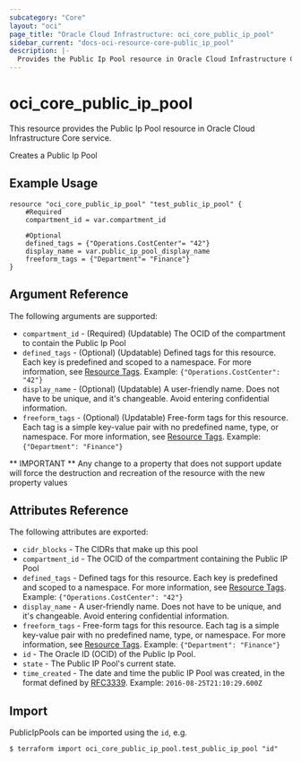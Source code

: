 ```yaml
---
subcategory: "Core"
layout: "oci"
page_title: "Oracle Cloud Infrastructure: oci_core_public_ip_pool"
sidebar_current: "docs-oci-resource-core-public_ip_pool"
description: |-
  Provides the Public Ip Pool resource in Oracle Cloud Infrastructure Core service
---
```


# oci_core_public_ip_pool
This resource provides the Public Ip Pool resource in Oracle Cloud Infrastructure Core service.

Creates a Public Ip Pool


## Example Usage

```hcl
resource "oci_core_public_ip_pool" "test_public_ip_pool" {
	#Required
	compartment_id = var.compartment_id

	#Optional
	defined_tags = {"Operations.CostCenter"= "42"}
	display_name = var.public_ip_pool_display_name
	freeform_tags = {"Department"= "Finance"}
}
```

## Argument Reference

The following arguments are supported:

* `compartment_id` - (Required) (Updatable) The OCID of the compartment to contain the Public Ip Pool 
* `defined_tags` - (Optional) (Updatable) Defined tags for this resource. Each key is predefined and scoped to a namespace. For more information, see [Resource Tags](https://docs.cloud.oracle.com/iaas/Content/General/Concepts/resourcetags.htm).  Example: `{"Operations.CostCenter": "42"}` 
* `display_name` - (Optional) (Updatable) A user-friendly name. Does not have to be unique, and it's changeable. Avoid entering confidential information. 
* `freeform_tags` - (Optional) (Updatable) Free-form tags for this resource. Each tag is a simple key-value pair with no predefined name, type, or namespace. For more information, see [Resource Tags](https://docs.cloud.oracle.com/iaas/Content/General/Concepts/resourcetags.htm).  Example: `{"Department": "Finance"}` 


** IMPORTANT **
Any change to a property that does not support update will force the destruction and recreation of the resource with the new property values

## Attributes Reference

The following attributes are exported:

* `cidr_blocks` - The CIDRs that make up this pool
* `compartment_id` - The OCID of the compartment containing the Public IP Pool 
* `defined_tags` - Defined tags for this resource. Each key is predefined and scoped to a namespace. For more information, see [Resource Tags](https://docs.cloud.oracle.com/iaas/Content/General/Concepts/resourcetags.htm).  Example: `{"Operations.CostCenter": "42"}` 
* `display_name` - A user-friendly name. Does not have to be unique, and it's changeable. Avoid entering confidential information. 
* `freeform_tags` - Free-form tags for this resource. Each tag is a simple key-value pair with no predefined name, type, or namespace. For more information, see [Resource Tags](https://docs.cloud.oracle.com/iaas/Content/General/Concepts/resourcetags.htm).  Example: `{"Department": "Finance"}` 
* `id` - The Oracle ID (OCID) of the Public Ip Pool.
* `state` - The Public IP Pool's current state.
* `time_created` - The date and time the public IP Pool was created, in the format defined by [RFC3339](https://tools.ietf.org/html/rfc3339).  Example: `2016-08-25T21:10:29.600Z` 

## Import

PublicIpPools can be imported using the `id`, e.g.

```
$ terraform import oci_core_public_ip_pool.test_public_ip_pool "id"
```

